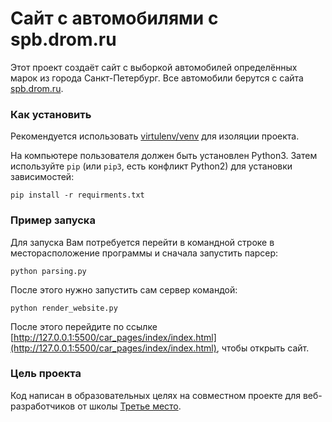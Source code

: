 # Сайт с автомобилями с spb.drom.ru

Этот проект создаёт сайт с выборкой автомобилей определённых марок из города Санкт-Петербург. Все автомобили берутся с сайта [spb.drom.ru](https://spb.drom.ru).

### Как установить

Рекомендуется использовать [virtulenv/venv](https://docs.pythpn.org/3/library/venv.html) для изоляции проекта.

На компьютере пользователя должен быть установлен Python3.
Затем используйте `pip` (или `pip3`, есть конфликт Python2) для установки зависимостей:
```
pip install -r requirments.txt
``` 

### Пример запуска
Для запуска Вам потребуется перейти в командной строке в месторасположение программы и сначала запустить парсер:
```
python parsing.py
```
После этого нужно запустить сам сервер командой:
```
python render_website.py
```
После этого перейдите по ссылке [http://127.0.0.1:5500/car_pages/index/index.html](http://127.0.0.1:5500/car_pages/index/index.html), чтобы открыть сайт.

### Цель проекта

Код написан в образовательных целях на совместном проекте для веб-разработчиков от школы [Третье место](https://3place.ru).